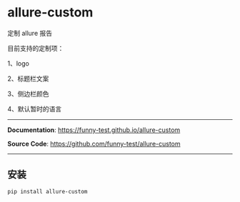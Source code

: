 # allure-custom

定制 allure 报告

目前支持的定制项：

1、logo

2、标题栏文案

3、侧边栏颜色

4、默认暂时的语言

---

**Documentation**: <a href="https://funny-test.github.io/allure-custom" target="_blank">https://funny-test.github.io/allure-custom</a>

**Source Code**: <a href="https://github.com/funny-test/allure-custom" target="_blank">https://github.com/funny-test/allure-custom</a>

---

## 安装

```shell
pip install allure-custom
```
